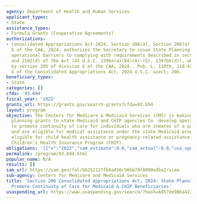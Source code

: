 ```yaml
---
agency: Department of Health and Human Services
applicant_types:
- State
assistance_types:
- Formula Grants (Cooperative Agreements)
authorizations:
- Consolidated Appropriations Act 2024, Section 206(a), Section 206(a) of division
  G of the CAA, 2024, authorizes the Secretary to issue State Planning Grants to address
  operational barriers to complying with requirements described in sections 1902(a)(84)(A)
  and 2102(d) of the Act (42 U.S.C. 1396a(a)(84)(A)-(D), 1397bb(d)), which were amended
  by section 205 of division G of the CAA, 2024.. Pub. L. 118th, 118-42. Division
  G of the Consolidated Appropriations Act, 2024 U.S.C. &sect; 206.
beneficiary_types:
- State
categories: []
cfda: '93.694'
fiscal_year: '2022'
grants_url: https://grants.gov/search-grants?cfda=93.694
layout: program
objective: The Centers for Medicare & Medicaid Services (CMS) is making available
  planning grants to state Medicaid and CHIP agencies to  develop operational capabilities
  to promote continuity of care for individuals who are inmates of a public institution
  and are eligible for medical assistance under the state Medicaid program or are
  eligible for child health assistance or pregnancy-related assistance under the state
  Children’s Health Insurance Program (CHIP).
obligations: '[{"x":"2022","sam_estimate":0.0,"sam_actual":0.0,"usa_spending_actual":0.0},{"x":"2023","sam_estimate":0.0,"sam_actual":0.0,"usa_spending_actual":0.0},{"x":"2024","sam_estimate":0.0,"sam_actual":0.0,"usa_spending_actual":0.0}]'
permalink: /program/93.694.html
popular_name: N/A
results: []
sam_url: https://sam.gov/fal/b8252127fb8a450c98bb78f8090edba2/view
sub-agency: Centers for Medicare and Medicaid Services
title: 'Section 206 Consolidated Appropriations Act, 2024: State Planning Grants to
  Promote Continuity of Care for Medicaid & CHIP Beneficiaries'
usaspending_url: https://www.usaspending.gov/search/?hash=6057de986a4228895abbafd7a135e668
---
```

